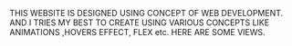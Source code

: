 THIS WEBSITE IS DESIGNED USING CONCEPT OF WEB DEVELOPMENT. AND I TRIES MY BEST TO CREATE USING VARIOUS CONCEPTS LIKE ANIMATIONS ,HOVERS EFFECT, FLEX etc. 
HERE ARE SOME VIEWS.
